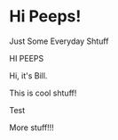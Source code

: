 # Hi Peeps!
Just Some Everyday Shtuff

HI PEEPS

Hi, it's Bill.

This is cool shtuff!

Test

More stuff!!!